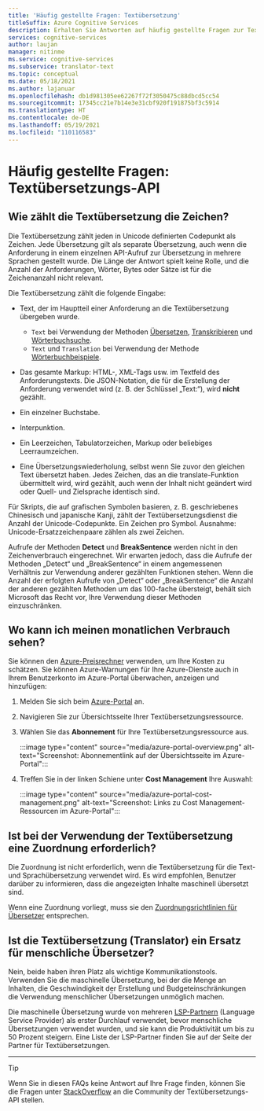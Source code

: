 ```yaml
---
title: 'Häufig gestellte Fragen: Textübersetzung'
titleSuffix: Azure Cognitive Services
description: Erhalten Sie Antworten auf häufig gestellte Fragen zur Textübersetzungs-API in Azure Cognitive Services.
services: cognitive-services
author: laujan
manager: nitinme
ms.service: cognitive-services
ms.subservice: translator-text
ms.topic: conceptual
ms.date: 05/18/2021
ms.author: lajanuar
ms.openlocfilehash: db1d981305ee62267f72f3050475c88dbcd5cc54
ms.sourcegitcommit: 17345cc21e7b14e3e31cbf920f191875bf3c5914
ms.translationtype: HT
ms.contentlocale: de-DE
ms.lasthandoff: 05/19/2021
ms.locfileid: "110116583"
---
```

# <a name="frequently-asked-questionstranslator-api"></a>Häufig gestellte Fragen: Textübersetzungs-API

## <a name="how-does-translator-count-characters"></a>Wie zählt die Textübersetzung die Zeichen?

Die Textübersetzung zählt jeden in Unicode definierten Codepunkt als Zeichen. Jede Übersetzung gilt als separate Übersetzung, auch wenn die Anforderung in einem einzelnen API-Aufruf zur Übersetzung in mehrere Sprachen gestellt wurde. Die Länge der Antwort spielt keine Rolle, und die Anzahl der Anforderungen, Wörter, Bytes oder Sätze ist für die Zeichenanzahl nicht relevant.

Die Textübersetzung zählt die folgende Eingabe:

* Text, der im Hauptteil einer Anforderung an die Textübersetzung übergeben wurde.
  * `Text` bei Verwendung der Methoden [Übersetzen](reference/v3-0-translate.md), [Transkribieren](reference/v3-0-transliterate.md) und [Wörterbuchsuche](reference/v3-0-dictionary-lookup.md).
  * `Text` und `Translation` bei Verwendung der Methode [Wörterbuchbeispiele](reference/v3-0-dictionary-examples.md).

* Das gesamte Markup: HTML-, XML-Tags usw. im Textfeld des Anforderungstexts. Die JSON-Notation, die für die Erstellung der Anforderung verwendet wird (z. B. der Schlüssel „Text:“), wird **nicht** gezählt.
* Ein einzelner Buchstabe.
* Interpunktion.
* Ein Leerzeichen, Tabulatorzeichen, Markup oder beliebiges Leerraumzeichen.
* Eine Übersetzungswiederholung, selbst wenn Sie zuvor den gleichen Text übersetzt haben. Jedes Zeichen, das an die translate-Funktion übermittelt wird, wird gezählt, auch wenn der Inhalt nicht geändert wird oder Quell- und Zielsprache identisch sind.

Für Skripts, die auf grafischen Symbolen basieren, z. B. geschriebenes Chinesisch und japanische Kanji, zählt der Textübersetzungsdienst die Anzahl der Unicode-Codepunkte. Ein Zeichen pro Symbol. Ausnahme: Unicode-Ersatzzeichenpaare zählen als zwei Zeichen.

Aufrufe der Methoden **Detect** und **BreakSentence** werden nicht in den Zeichenverbrauch eingerechnet. Wir erwarten jedoch, dass die Aufrufe der Methoden „Detect“ und „BreakSentence“ in einem angemessenen Verhältnis zur Verwendung anderer gezählten Funktionen stehen. Wenn die Anzahl der erfolgten Aufrufe von „Detect“ oder „BreakSentence“ die Anzahl der anderen gezählten Methoden um das 100-fache übersteigt, behält sich Microsoft das Recht vor, Ihre Verwendung dieser Methoden einzuschränken.

## <a name="where-can-i-see-my-monthly-usage"></a>Wo kann ich meinen monatlichen Verbrauch sehen?

Sie können den [Azure-Preisrechner](https://azure.microsoft.com/pricing/calculator/) verwenden, um Ihre Kosten zu schätzen. Sie können Azure-Warnungen für Ihre Azure-Dienste auch in Ihrem Benutzerkonto im Azure-Portal überwachen, anzeigen und hinzufügen:

1. Melden Sie sich beim [Azure-Portal](https://portal.azure.com) an.
1. Navigieren Sie zur Übersichtsseite Ihrer Textübersetzungsressource.
1. Wählen Sie das **Abonnement** für Ihre Textübersetzungsressource aus.

    :::image type="content" source="media/azure-portal-overview.png" alt-text="Screenshot: Abonnementlink auf der Übersichtsseite im Azure-Portal":::

2. Treffen Sie in der linken Schiene unter **Cost Management** Ihre Auswahl:

    :::image type="content" source="media/azure-portal-cost-management.png" alt-text="Screenshot: Links zu Cost Management-Ressourcen im Azure-Portal":::

## <a name="is-attribution-required-when-using-translator"></a>Ist bei der Verwendung der Textübersetzung eine Zuordnung erforderlich?

Die Zuordnung ist nicht erforderlich, wenn die Textübersetzung für die Text- und Sprachübersetzung verwendet wird. Es wird empfohlen, Benutzer darüber zu informieren, dass die angezeigten Inhalte maschinell übersetzt sind.

Wenn eine Zuordnung vorliegt, muss sie den [Zuordnungsrichtlinien für Übersetzer](https://www.microsoft.com/translator/business/attribution/) entsprechen.

## <a name="is-translator-a-replacement-for-human-translator"></a>Ist die Textübersetzung (Translator) ein Ersatz für menschliche Übersetzer?

Nein, beide haben ihren Platz als wichtige Kommunikationstools. Verwenden Sie die maschinelle Übersetzung, bei der die Menge an Inhalten, die Geschwindigkeit der Erstellung und Budgeteinschränkungen die Verwendung menschlicher Übersetzungen unmöglich machen.

Die maschinelle Übersetzung wurde von mehreren [LSP-Partnern](https://www.microsoft.com/translator/business/partners/) (Language Service Provider) als erster Durchlauf verwendet, bevor menschliche Übersetzungen verwendet wurden, und sie kann die Produktivität um bis zu 50 Prozent steigern. Eine Liste der LSP-Partner finden Sie auf der Seite der Partner für Textübersetzungen.

---
> [!TIP]
> Wenn Sie in diesen FAQs keine Antwort auf Ihre Frage finden, können Sie die Fragen unter [StackOverflow](https://stackoverflow.com/search?q=%5Bmicrosoft-cognitive%5D+or+%5Bmicrosoft-cognitive%5D+translator&s=34bf0ce2-b6b3-4355-86a6-d45a1121fe27) an die Community der Textübersetzungs-API stellen.